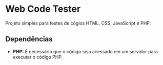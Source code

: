 # Web Code Tester 

Projeto simples para testes de cógios HTML, CSS, JavaScript e PHP.

## Dependências

- **PHP:** É necessário que o código seja acessado em um servidor para executar o código PHP.
